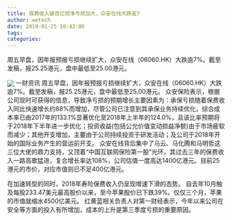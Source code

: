 ```yaml
---
title: 保费收入破百亿但净亏损加大，众安在线大跌逾7
author: wetech
date: 2019-01-25 10:43:06
tags: 
categories: 
---
```

周五早盘，因年报预报亏损继续扩大，众安在线（06060.HK）大跌逾7%。截至发稿，报25.25港元，盘中最低至25.00港元。
<!-- more -->
<img align="center" border="0" src="https://imgcdn.yicai.com/uppics/images/2019/01/bef27228e7eb347b4849002af6089633.jpg" />
一财资讯
周五早盘，因年报预报亏损继续扩大，众安在线（06060.HK）大跌逾7%。截至发稿，报25.25港元，盘中最低至25.00港元。
众安保险表示，根据公司现时可获得的信息，导致净亏损的预期增长主要因素为：承保亏损随着保费收入同比快速增长约88%而增加，尽管公司已注意到其承保业务持续优化，综合成本率已由2017年的133.1%显著优化至2018年上半年的124.0%，且该比率预期将于2018年下半年进一步优化；投资收益(包括公允价值变动损益净额)由于市场疲软而减少；其他开支增加，主要由于公司持续投资于研发活动；及公司于2018年开始的国际业务产生的营运前开支。
众安在线背后集中了马云、马化腾和马明哲这三位大佬的鼎力支持，又顶着“中国互联网保险第一股”光环，其过去三年的保费收入一路高歌猛进，复合增长率达108%，公司估值一度高达1400亿港元。目前25港元的市价，对应市值则已不足400亿港元。
 
 
在加速转型的同时，2018年寿险保费收入仍呈现增速下滑的态势。
自去年10月触及每股233.47美元最高股价以来，至今苹果股价已下跌39%。仅仅三个月，苹果的市值就缩水4500亿美元。
红黄蓝相关负责人对第一财经表示，今年以来公司在安全等方面的投入有所增加，成本的上升是第三季度亏损的重要原因。
